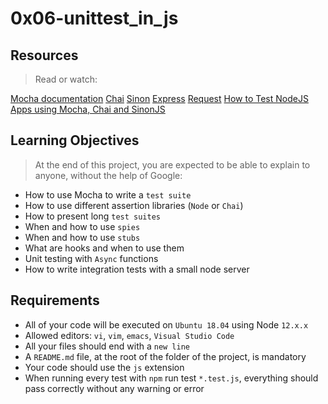 # 0x06-unittest_in_js

## Resources

> Read or watch:

[Mocha documentation](https://alx-intranet.hbtn.io/rltoken/Gx5mfX41__cc2hwepcl0aA)
[Chai](https://alx-intranet.hbtn.io/rltoken/Rs3SrSdr9OxPp-4099A0cg)
[Sinon](https://alx-intranet.hbtn.io/rltoken/5KsW5N9sG3sGWW3z-jkNwA)
[Express](https://alx-intranet.hbtn.io/rltoken/Jq58SNUh8jcZqKoFcuOQdw)
[Request](https://alx-intranet.hbtn.io/rltoken/FcJfzr2jUJSj8Xp3z9L1wg)
[How to Test NodeJS Apps using Mocha, Chai and SinonJS](https://alx-intranet.hbtn.io/rltoken/HwB8gViDosy8znk7H9i4Pw)

## Learning Objectives

> At the end of this project, you are expected to be able to explain to anyone, without the help of Google:

- How to use Mocha to write a `test suite`
- How to use different assertion libraries (`Node` or `Chai`)
- How to present long `test suites`
- When and how to use `spies`
- When and how to use `stubs`
- What are hooks and when to use them
- Unit testing with `Async` functions
- How to write integration tests with a small node server

## Requirements

- All of your code will be executed on `Ubuntu 18.04` using Node `12.x.x`
- Allowed editors: `vi`, `vim`, `emacs`, `Visual Studio Code`
- All your files should end with a `new line`
- A `README.md` file, at the root of the folder of the project, is mandatory
- Your code should use the `js` extension
- When running every test with `npm` run test `*.test.js`, everything should pass correctly without any warning or error
